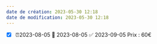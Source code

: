 ```yaml
---
date de création: 2023-05-30 12:18
date de modification: 2023-05-30 12:18
---
```

- [x] ⏰2023-08-05 📅 2023-08-05 ✅ 2023-09-05
Prix : 60€
